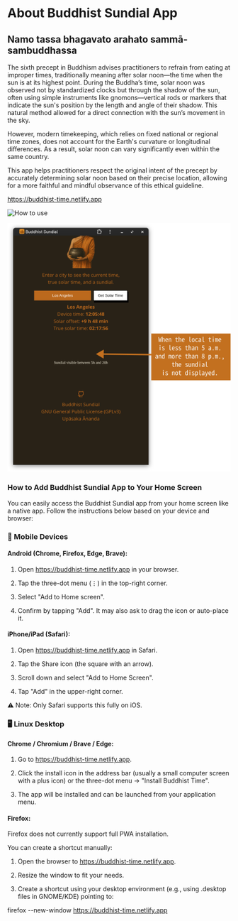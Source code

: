 <h1>About Buddhist Sundial App</h1>
<h2>Namo tassa bhagavato arahato sammā-sambuddhassa</h2>

<p>The sixth precept in Buddhism advises practitioners to refrain from eating at improper times, traditionally meaning after solar noon—the time when the sun is at its highest point. During the Buddha’s time, solar noon was observed not by standardized clocks but through the shadow of the sun, often using simple instruments like gnomons—vertical rods or markers that indicate the sun's position by the length and angle of their shadow. This natural method allowed for a direct connection with the sun’s movement in the sky.</p>

<p>However, modern timekeeping, which relies on fixed national or regional time zones, does not account for the Earth's curvature or longitudinal differences. As a result, solar noon can vary significantly even within the same country.</p>

<p>This app helps practitioners respect the original intent of the precept by accurately determining solar noon based on their precise location, allowing for a more faithful and mindful observance of this ethical guideline.</p>



https://buddhist-time.netlify.app


![How to use](./images/sundial-details.png)


![Out of sun times](./images/sundial-details-2.png)






### How to Add Buddhist Sundial App to Your Home Screen

You can easily access the Buddhist Sundial app from your home screen like a native app. Follow the instructions below based on your device and browser:

### 📱 Mobile Devices
#### Android (Chrome, Firefox, Edge, Brave):
1. Open https://buddhist-time.netlify.app in your browser.

2. Tap the three-dot menu (⋮) in the top-right corner.

3. Select "Add to Home screen".

4. Confirm by tapping "Add". It may also ask to drag the icon or auto-place it.

#### iPhone/iPad (Safari):
1. Open https://buddhist-time.netlify.app in Safari.

2. Tap the Share icon (the square with an arrow).

3. Scroll down and select "Add to Home Screen".

4. Tap "Add" in the upper-right corner.

⚠️ Note: Only Safari supports this fully on iOS.



### 🖥️ Linux Desktop
#### Chrome / Chromium / Brave / Edge:
1. Go to https://buddhist-time.netlify.app.

2. Click the install icon in the address bar (usually a small computer screen with a plus icon) or the three-dot menu → "Install Buddhist Time".

3. The app will be installed and can be launched from your application menu.

#### Firefox:
Firefox does not currently support full PWA installation.

You can create a shortcut manually:

1. Open the browser to https://buddhist-time.netlify.app.

2. Resize the window to fit your needs.

3. Create a shortcut using your desktop environment (e.g., using .desktop files in GNOME/KDE) pointing to:


firefox --new-window https://buddhist-time.netlify.app


